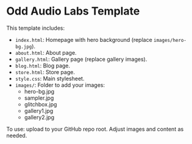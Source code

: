 # Odd Audio Labs Template

This template includes:

- `index.html`: Homepage with hero background (replace `images/hero-bg.jpg`).
- `about.html`: About page.
- `gallery.html`: Gallery page (replace gallery images).
- `blog.html`: Blog page.
- `store.html`: Store page.
- `style.css`: Main stylesheet.
- `images/`: Folder to add your images:
  - hero-bg.jpg
  - sampler.jpg
  - glitchbox.jpg
  - gallery1.jpg
  - gallery2.jpg

To use: upload to your GitHub repo root. Adjust images and content as needed.
